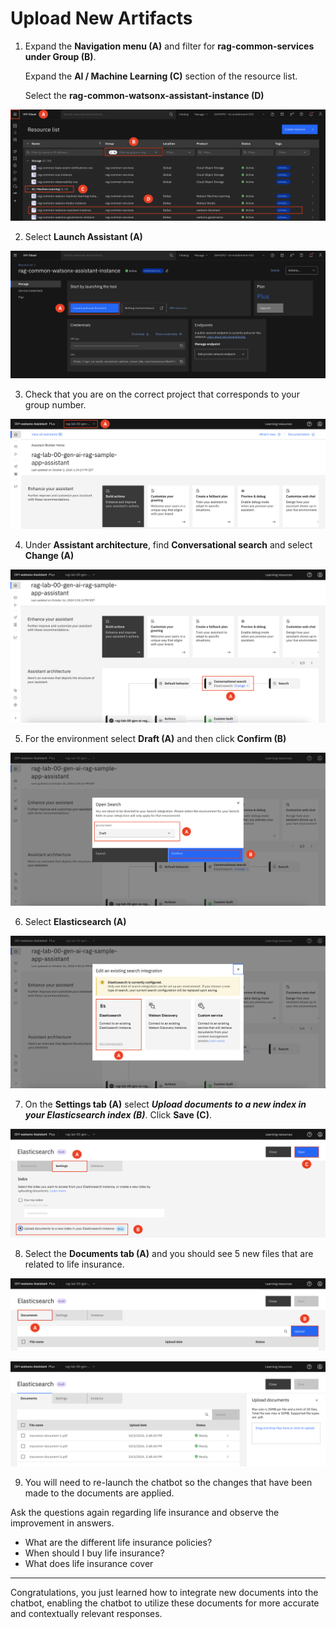 # Upload New Artifacts

1. Expand the **Navigation menu (A)** and filter for **rag-common-services under Group (B)**. <br> 

    Expand the **AI / Machine Learning (C)** section of the resource list. <br> 

    Select the **rag-common-watsonx-assistant-instance (D)**

![alt text](../images/2.2.1-n-da.png)

2. Select **Launch Assistant (A)** 

![alt text](../images/2.2.2-n-da.png)

3. Check that you are on the correct project that corresponds to your group number. 

![alt text](../images/2.2.3-n-da.png)

4. Under **Assistant architecture**, find **Conversational search** and select **Change (A)**

![alt text](../images/2.2.4-new.png)

5. For the environment select **Draft (A)** and then click **Confirm (B)**

![alt text](../images/2.2.5-new.png)

6. Select **Elasticsearch (A)**

![alt text](../images/2.2.6-new.png)

7. On the **Settings tab (A)** select ***Upload documents to a new index in your Elasticsearch index (B)***. Click **Save (C)**.

![alt text](../images/2.2.8-n-da.png)

8. Select the **Documents tab (A)** and you should see 5 new files that are related to life insurance.   

![alt text](../images/2.2.10-1-n-da.png)

![alt text](../images/2.2.10-2-n-da.png)

9. You will need to re-launch the chatbot so the changes that have been made to the documents are applied. 

 Ask the questions again regarding life insurance and observe the improvement in answers. 
 
* What are the different life insurance policies?
* When should I buy life insurance? 
* What does life insurance cover

___
Congratulations, you just learned how to integrate new documents into the chatbot, enabling the chatbot to utilize these documents for more accurate and contextually relevant responses.